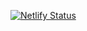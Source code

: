 [![Netlify Status](https://api.netlify.com/api/v1/badges/7450fa44-c2e8-4c53-b425-5dcc14b6a2e3/deploy-status)](https://app.netlify.com/sites/conelly-proposal-page2021/deploys) 